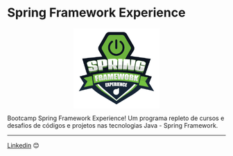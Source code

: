 # Spring Framework Experience

<p align="center">
    <img src="./img/spring-framework-experience.png" align="center" height="186" width="200" />
</p>

Bootcamp Spring Framework Experience! Um programa repleto de cursos e desafios de códigos e projetos nas tecnologias Java - Spring Framework. 


---
[Linkedin](https://www.linkedin.com/in/wellitonfernandes/) 😊
